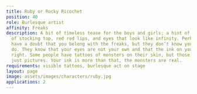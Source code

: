 ```yaml
---
title: Ruby or Rocky Ricochet
position: 40
role: Burlesque artist
affinity: Freaks
description: A bit of timeless tease for the boys and girls; a hint of 1950s, a bit
  of stocking top, red red lips, and eyes that look like infinity. Perhaps some folk
  have a doubt that you belong with the freaks, but they don’t know you.The freaks
  do. They know that your eyes are not your own and that the ink on your skin ain’t
  right. Some people have tattoos of monsters on their skin, but those tattoos are
  just pictures. Your ink is more than that, the monsters are real.
requirements: visible tattoos, burlesque act on stage
layout: page
image: assets/images/characters/ruby.jpg
applications: 2
---
```

